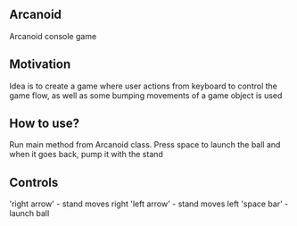 ## Arcanoid
Arcanoid console game

## Motivation
Idea is to create a game where user actions from keyboard to control the game flow,
as well as some bumping movements of a game object is used

## How to use?
Run main method from Arcanoid class.
Press space to launch the ball and 
when it goes back, pump it with the stand

## Controls
'right arrow' - stand moves right
'left arrow' - stand moves left
'space bar' - launch ball

